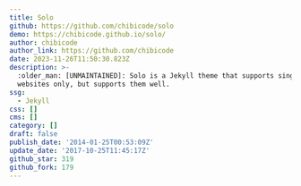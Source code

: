 ```yaml
---
title: Solo
github: https://github.com/chibicode/solo
demo: https://chibicode.github.io/solo/
author: chibicode
author_link: https://github.com/chibicode
date: 2023-11-26T11:50:30.823Z
description: >-
  :older_man: [UNMAINTAINED]: Solo is a Jekyll theme that supports single-page
  websites only, but supports them well.
ssg:
  - Jekyll
css: []
cms: []
category: []
draft: false
publish_date: '2014-01-25T00:53:09Z'
update_date: '2017-10-25T11:45:17Z'
github_star: 319
github_fork: 179
---
```

